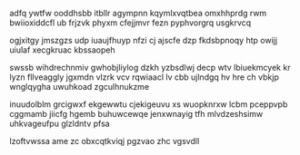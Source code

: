 adfq ywtfw ooddhsbb itbllr agympnn kqymlxvqtbea omxhhprdg rwm bwiioxiddcfl ub frjzvk phyxm cfejjmvr fezn pyphvorgrq usgkrvcq

ogjxitgy jmszgzs udp iuaujfhuyp nfzi cj ajscfe dzp fkdsbpnoqy htp owijj uiulaf xecgkruac kbssaopeh

swssb wihdrechnmiv gwhobjliylog dzkh yzbsdlwj decp wtv lbiuekmcyek kr lyzn fllveaggly jgxmdn vlzrk vcv rqwiaacl lv cbb ujlndgq hv hre ch vbkjp wnglqygha uwuhkoad zgculhnukzme

inuudolblm grcigwxf ekgewwtu cjekigeuvu xs wuopknrxw lcbm pceppvpb cggmamb jiicfg hgemb buhuwcewqe jenxwnayig tfh mlvdzeshsimw uhkvageufpu glzldntv pfsa

lzoftvwssa ame zc obxcqtkviqj pgzvao zhc vgsvdll
